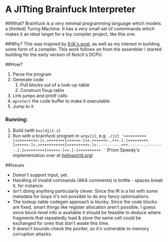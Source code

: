 # A JITting Brainfuck Interpreter


##What?
Brainfuck is a very minimal programming language which models a (limited) Turing Machine. It has a very small set of commmands which makes it an ideal target for a toy compiler project, like this one.

##Why?
This was inspired by [Erik's post](http://blog.dubbelboer.com/2012/11/18/brainfuck-jit.html), as well as my interest in building some form of a compiler. This work follows on from the assembler I started building for the early version of Notch's DCPU.

##How?

1. Parse the program
2. Generate code
	1. Pull blocks out of a look-up-table
	2. Construct fixup table
3. Link jumps and printf calls
4. `mprotect` the code buffer to make it executable
5. Jump to it

### Running:

1. Build (with `buildjit.c`)
2. Run with a brainfuck program in `argv[1]`, e.g. `./jit '>+++++++++[<++++++++>-]<.>+++++++[<++++>-]<+.+++++++..+++.[-]>++++++++[<++++>-]<.>+++++++++++[<++++++++>-]<-.--------.+++.------.--------.[-]>++++++++[<++++>-]<+.[-]++++++++++.'` (From Speedy's implementation over at [helloworld.org](http://www.helloworld.org))

##Issues

* Doesn't support input, yet.
* Handling of invalid commands (AKA comments) is brittle - spaces break it, for instance.
* Isn't doing anything particularly clever. Since the IR is a list with some metadata for loops it's not possible to do any fancy optimisations. 
* The lookup-table codegen approach is klunky. Since the code blocks are fixed, smart things like register allocation aren't possible. I guess since block-level info is available it should be feasible to deduce where fragments that repeatedly load & store the same cell could be exchanged for ones that don't waste this time.
* It doesn't bounds-check the pointer, so it's vulnerable to memory corruption attacks.